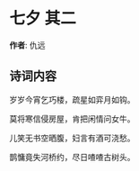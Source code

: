 # 七夕  其二

**作者**: 仇远

## 诗词内容

岁岁今宵乞巧楼，疏星如弈月如钩。

莫将寒信侵房屋，肯把闲情问女牛。

儿笑无书空晒腹，妇言有酒可浇愁。

鹊慵竟失河桥约，尽日喳喳古树头。

